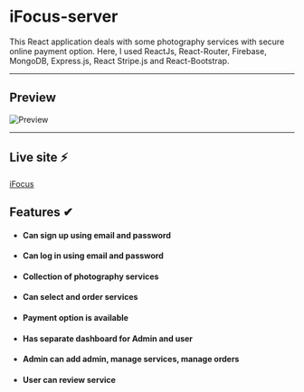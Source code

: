 # iFocus-server

This React application deals with some photography services with secure online payment option.
Here, I used ReactJs, React-Router, Firebase, MongoDB, Express.js, React Stripe.js and React-Bootstrap.

---

## Preview

![Preview]()

---

## Live site ⚡

[iFocus](https://ifocus-ca499.web.app/)

## Features ✔

- #### Can sign up using email and password

- #### Can log in using email and password

- #### Collection of photography services

- #### Can select and order services

- #### Payment option is available

- #### Has separate dashboard for Admin and user

- #### Admin can add admin, manage services, manage orders

- #### User can review service

##
